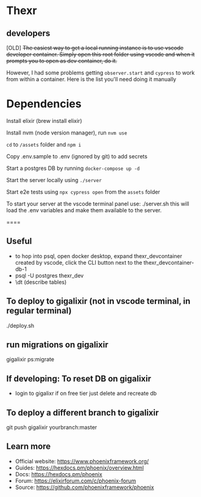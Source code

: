 # Thexr

## developers

[OLD] ~~The easiest way to get a local running instance is to use vscode developer container.
Simply open this root folder using vscode and when it prompts you to open as dev container, do it.~~

However, I had some problems getting `observer.start` and `cypress` to work from within a container.  Here is the list you'll need doing it manually

# Dependencies

Install elixir (brew install elixir)

Install nvm (node version manager), run `nvm use`

`cd` to `/assets` folder and `npm i`

Copy .env.sample to .env (ignored by git) to add secrets

Start a postgres DB by running `docker-compose up -d`

Start the server locally using `./server`

Start e2e tests using `npx cypress open` from the `assets` folder


<!-- Install your AWS creds at .aws using aws cli configure command.  (Required to run cdk)

Run node install inside the infra/ directory to install dependencies to run cdk for AWS resources.

npx cdk deploy will create an eventbus, sqs, dynamoDB table used for logging. -->

To start your server at the vscode terminal panel use: ./server.sh this will load the .env variables and make them available to the server.

====

## Useful

- to hop into psql, open docker desktop, expand thexr_devcontainer created by vscode, click the CLI button next to the thexr_devcontainer-db-1
- psql -U postgres thexr_dev
- \dt (describe tables)

## To deploy to gigalixir (not in vscode terminal, in regular terminal)

./deploy.sh

## run migrations on gigalixir

gigalixir ps:migrate

## If developing: To reset DB on gigalixir

- login to gigalixr if on free tier just delete and recreate db

## To deploy a different branch to gigalixir

git push gigalixir yourbranch:master

## Learn more

  * Official website: https://www.phoenixframework.org/
  * Guides: https://hexdocs.pm/phoenix/overview.html
  * Docs: https://hexdocs.pm/phoenix
  * Forum: https://elixirforum.com/c/phoenix-forum
  * Source: https://github.com/phoenixframework/phoenix
